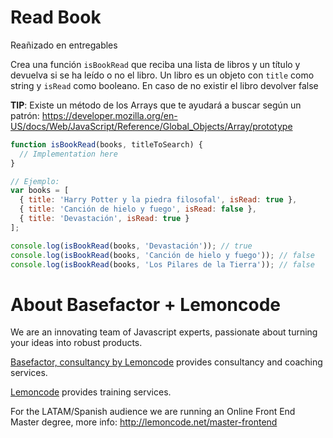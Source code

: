 # Read Book

Reañizado en entregables

Crea una función `isBookRead` que reciba una lista de libros y un título y devuelva si se ha leído o no el libro.
Un libro es un objeto con `title` como string y `isRead` como booleano. En caso de no existir el libro devolver false

**TIP**: Existe un método de los Arrays que te ayudará a buscar según un patrón:
https://developer.mozilla.org/en-US/docs/Web/JavaScript/Reference/Global_Objects/Array/prototype

```javascript
function isBookRead(books, titleToSearch) {
  // Implementation here
}

// Ejemplo:
var books = [
  { title: 'Harry Potter y la piedra filosofal', isRead: true },
  { title: 'Canción de hielo y fuego', isRead: false },
  { title: 'Devastación', isRead: true }
];

console.log(isBookRead(books, 'Devastación')); // true
console.log(isBookRead(books, 'Canción de hielo y fuego')); // false
console.log(isBookRead(books, 'Los Pilares de la Tierra')); // false
```

# About Basefactor + Lemoncode

We are an innovating team of Javascript experts, passionate about turning your ideas into robust products.

[Basefactor, consultancy by Lemoncode](http://www.basefactor.com) provides consultancy and coaching services.

[Lemoncode](http://lemoncode.net/services/en/#en-home) provides training services.

For the LATAM/Spanish audience we are running an Online Front End Master degree, more info: http://lemoncode.net/master-frontend
